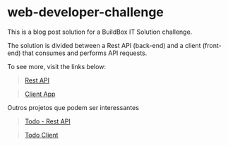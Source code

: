 # web-developer-challenge

This is a blog post solution for a BuildBox IT Solution challenge.

The solution is divided between a Rest API (back-end) and a client (front-end) that consumes and performs API requests.

To see more, visit the links below:

> <a href="https://github.com/jhollyferr/buildbox-blog-api">Rest API</a> 

> <a href="https://github.com/jhollyferr/buildbox-blog-client">Client App</a> 
 

Outros projetos que podem ser interessantes 
> <a href="https://github.com/jhollyferr/esparta-todo-api">Todo - Rest API</a>

> <a href="https://github.com/jhollyferr/buildbox-blog-client">Todo Client</a>
